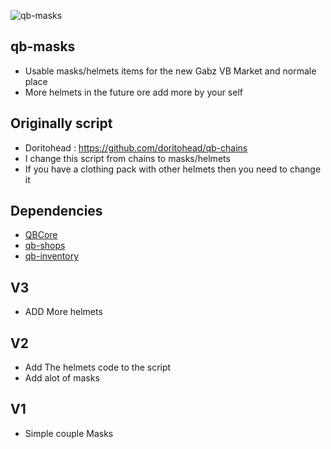 ![qb-masks](https://user-images.githubusercontent.com/69800408/190875326-a4982512-9778-4fae-8a70-9f02c163a9c0.png)
## qb-masks
- Usable masks/helmets items for the new Gabz VB Market and normale place
- More helmets in the future ore add more by your self

## Originally script
- Doritohead : https://github.com/doritohead/qb-chains
- I change this script from chains to masks/helmets
- If you have a clothing pack with other helmets then you need to change it
 
## Dependencies

- [QBCore](https://github.com/qbcore-framework/qb-core)
- [qb-shops](https://github.com/qbcore-framework/qb-shops)
- [qb-inventory](https://github.com/qbcore-framework/qb-inventory)

## V3
- ADD More helmets
## V2
- Add The helmets code to the script
- Add alot of masks
## V1
- Simple couple Masks
